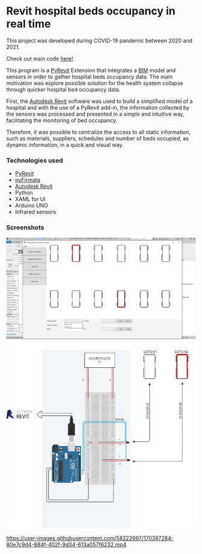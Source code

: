 # Revit hospital beds occupancy in real time  
  
This project was developed during COVID-19 pandemic between 2020 and 2021.  
  
Check out main code [here!](./PySensor.extension/PySensor.tab/Sensores.panel/leitos.pushbutton/script.py)
  
  
This program is a [PyRevit](https://github.com/eirannejad/pyRevit) Extension that integrates a [BIM](https://en.wikipedia.org/wiki/Building_information_modeling) model and sensors in order to gather hospital beds occupancy data. The main motivation was explore possible solution for the health system collapse through quicker hospital bed occupancy data.  
  
First, the [Autodesk Revit](https://en.wikipedia.org/wiki/Autodesk_Revit) software was used to build a simplified model of a hospital and with the use of a PyRevit add-in, the information collected by the sensors was processed and presented in a simple and intuitive way, facilitating the monitoring of bed occupancy.   
  
Therefore, it was possible to centralize the access to all static information, such as materials, suppliers, schedules and number of beds occupied, as dynamic information, in a quick and visual way.  
   
  
### Technologies used  
- [PyRevit](https://github.com/eirannejad/pyRevit)
- [pyFirmata](https://github.com/tino/pyFirmata)
- [Autodesk Revit](https://www.autodesk.com/products/revit/)
- Python
- XAML for UI
- Arduino UNO
- Infrared sensors

  
### Screenshots  
![User Interface](./PySensor.extension/PySensor.tab/Sensores.panel/leitos.pushbutton/img/ui.png)  
<img src="./PySensor.extension/PySensor.tab/Sensores.panel/leitos.pushbutton/img/eletronic-scheme.png" height="500" width="500"/>  

https://user-images.githubusercontent.com/58222697/170397284-80e7c9d4-884f-402f-9d34-613a057f6232.mp4

















